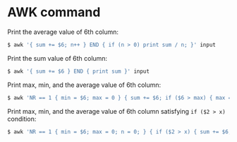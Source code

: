 # AWK command

Print the average value of 6th column:

```bash
$ awk '{ sum += $6; n++ } END { if (n > 0) print sum / n; }' input
```

Print the sum value of 6th column:

```bash
$ awk '{ sum += $6 } END { print sum }' input
```

Print max, min, and the average value of 6th column:

```bash
$ awk 'NR == 1 { min = $6; max = 0 } { sum += $6; if ($6 > max) { max = $6 }; if ($6 < min) { min = $6 }; } END { print min, max, sum / NR }' input 
```

Print max, min, and the average value of 6th column satisfying `if ($2 > x)` condition:

```bash
$ awk 'NR == 1 { min = $6; max = 0; n = 0; } { if ($2 > x) { sum += $6; n++; if ($6 > max) { max = $6 }; if ($6 < min) { min = $6 }; } } END { print min, max, sum / n }' input
```